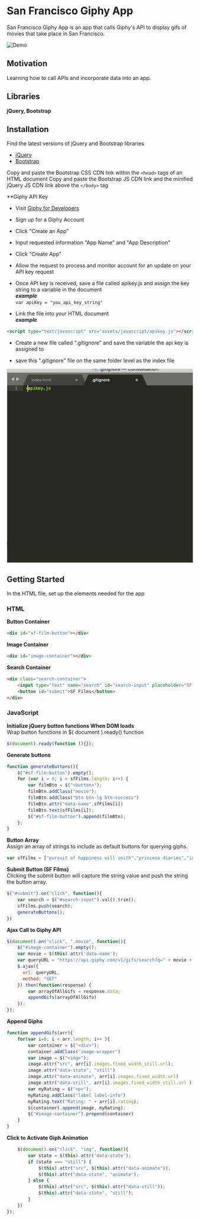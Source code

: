 # **San Francisco Giphy App**

San Francisco Giphy App is an app that calls Giphy's API to display gifs of movies that take place in San Francisco.

![Demo](assets/images/sfgifapp.gif)

## **Motivation**
Learning how to call APIs and incorporate data into an app.


## **Libraries** 

**jQuery, Bootstrap**


## **Installation** 

Find the latest versions of jQuery and Bootstrap libraries
- [jQuery](https://code.jquery.com/)
- [Bootstrap](https://getbootstrap.com/docs/4.3/getting-started/introduction/)

Copy and paste the Bootstrap CSS CDN link within the `<head>` tags of an HTML document
Copy and paste the Bootstrap JS CDN link and the minified jQuery JS CDN link above the `</body>` tag

**Giphy API Key

- Visit [Giphy for Developers](https://developers.giphy.com/docs/)

- Sign up for a Giphy Account

- Click "Create an App"

- Input requested information "App Name" and "App Description" 

- Click "Create App"

- Allow the request to process and monitor account for an update on your API key request

- Once API key is received, save a file called apikey.js and assign the key string to a variable in the document<br> ***example***<br> `var apiKey = "you_api_key_string"`

- Link the file into your HTML document <br> 
***example***<br>
``` HTML
<script type="text/javascript" src="assets/javascript/apikey.js"></script>
```

- Create a new file called ".gitignore" and save the variable the api key is assigned to

- save this ".gitignore" file on the same folder level as the index file

![.gitignore](assets/images/gitignore.png)



## **Getting Started**
In the HTML file, set up the elements needed for the app

### **HTML**
**Button Container** <br>
``` HTML
<div id="sf-film-button"></div>
```
**Image Container**
``` HTML
<div id="image-container"></div>
```
**Search Container**
``` HTML
<div class="search-container">
	<input type="text" name="search" id="search-input" placeholder="SF Films">
	<button id="submit">SF Films</button>
</div>
```
### **JavaScript**

**Initialize jQuery button functions When DOM loads**<br>
Wrap button functions in $( document ).ready() function   
``` JavaScript
$(document).ready(function (){}); 
```
**Generate buttons**<br>
``` JavaScript
function generateButtons(){
	$("#sf-film-button").empty();
	for (var i = 0; i < sfFilms.length; i++) {
		var filmBtn = $("<button>");
	    filmBtn.addClass("movie");
	    filmBtn.addClass("btn btn-lg btn-success")
	    filmBtn.attr("data-name",sfFilms[i])
	    filmBtn.text(sfFilms[i]);
	    $("#sf-film-button").append(filmBtn);
	};	
}
```




**Button Array**<br>
Assign an array of strings to include as default buttons for querying giphs.
``` JavaScript
var sfFilms = ["pursuit of happiness will smith","princess diaries","invasion of the body snatchers","bullitt","vertigo","dirty harry","the rock alcatraz film","zodiac film","coherence film"]
```




**Submit Button (SF Films)**<br>
Clicking the submit button will capture the string value and push the string the button array.
``` JavaScript
$("#submit").on("click", function(){
	var search = $("#search-input").val().trim();
	sfFilms.push(search);
	generateButtons();
})
```
**Ajax Call to Giphy API**<br>
``` JavaScript
$(document).on("click", ".movie", function(){
	$("#image-container").empty();
	var movie = $(this).attr('data-name');
	var queryURL = "https://api.giphy.com/v1/gifs/search?q=" + movie + "&limit=10" + "&api_key=";
	$.ajax({
	  url: queryURL,
	  method: "GET"
	}).then(function(response) {
		var arrayOfAllGifs = response.data;
		appendGifs(arrayOfAllGifs)
	});
});

```

**Append Giphs**
``` JavaScript
function appendGifs(arr){
	for(var i=0; i < arr.length; i++ ){
		var container = $("<div>");
		container.addClass("image-wrapper")
		var image = $("<img>");
		image.attr("src", arr[i].images.fixed_width_still.url);
		image.attr("data-state", "still")
		image.attr("data-animate", arr[i].images.fixed_width.url)
		image.attr("data-still", arr[i].images.fixed_width_still.url )
		var myRating = $("<p>");
		myRating.addClass("label label-info")
		myRating.text("Rating: " + arr[i].rating);
		$(container).append(image, myRating);
		$("#image-container").prepend(container)
	}
}

```
**Click to Activate Giph Animation**
``` JavaScript
	$(document).on("click", "img", function(){
		var state = $(this).attr('data-state');
		if (state === "still") {
	        $(this).attr("src", $(this).attr("data-animate"));
	        $(this).attr("data-state", "animate");
      	} else {
	        $(this).attr("src", $(this).attr("data-still"));
	        $(this).attr("data-state", "still");
      	}
	})
});
```




